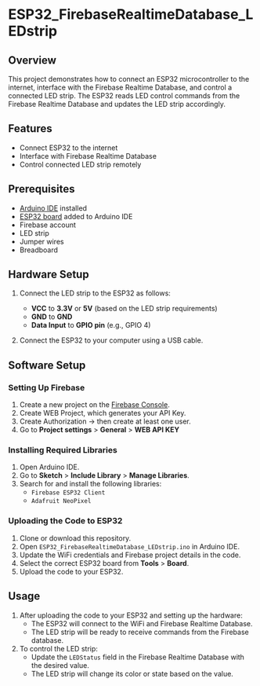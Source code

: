 # ESP32_FirebaseRealtimeDatabase_LEDstrip

## Overview

This project demonstrates how to connect an ESP32 microcontroller to the internet, interface with the Firebase Realtime Database, and control a connected LED strip. The ESP32 reads LED control commands from the Firebase Realtime Database and updates the LED strip accordingly.

## Features

- Connect ESP32 to the internet
- Interface with Firebase Realtime Database
- Control connected LED strip remotely

## Prerequisites

- [Arduino IDE](https://www.arduino.cc/en/software) installed
- [ESP32 board](https://www.espressif.com/en/products/socs/esp32) added to Arduino IDE
- Firebase account
- LED strip
- Jumper wires
- Breadboard

## Hardware Setup

1. Connect the LED strip to the ESP32 as follows:
    - **VCC** to **3.3V** or **5V** (based on the LED strip requirements)
    - **GND** to **GND**
    - **Data Input** to **GPIO pin** (e.g., GPIO 4)

2. Connect the ESP32 to your computer using a USB cable.

## Software Setup

### Setting Up Firebase

1. Create a new project on the [Firebase Console](https://console.firebase.google.com/).
2. Create WEB Project, which generates your API Key.
3. Create Authorization -> then create at least one user.
4. Go to **Project settings** > **General** > **WEB API KEY**
   
### Installing Required Libraries

1. Open Arduino IDE.
2. Go to **Sketch** > **Include Library** > **Manage Libraries**.
3. Search for and install the following libraries:
    - `Firebase ESP32 Client`
    - `Adafruit NeoPixel`

### Uploading the Code to ESP32

1. Clone or download this repository.
2. Open `ESP32_FirebaseRealtimeDatabase_LEDstrip.ino` in Arduino IDE.
3. Update the WiFi credentials and Firebase project details in the code.
4. Select the correct ESP32 board from **Tools** > **Board**.
5. Upload the code to your ESP32.

## Usage

1. After uploading the code to your ESP32 and setting up the hardware:
    - The ESP32 will connect to the WiFi and Firebase Realtime Database.
    - The LED strip will be ready to receive commands from the Firebase database.
2. To control the LED strip:
    - Update the `LEDStatus` field in the Firebase Realtime Database with the desired value.
    - The LED strip will change its color or state based on the value.
